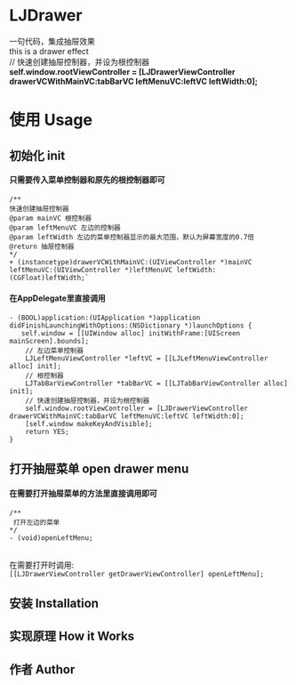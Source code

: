 # LJDrawer
 一句代码，集成抽屉效果<br>
 this is a drawer effect<br>
 // 快速创建抽屉控制器，并设为根控制器<br>
    <b>self.window.rootViewController = [LJDrawerViewController drawerVCWithMainVC:tabBarVC leftMenuVC:leftVC leftWidth:0];</b>
# 
    
# 使用 Usage
## 初始化 init
#### 只需要传入菜单控制器和原先的根控制器即可
    /**
    快速创建抽屉控制器
    @param mainVC 根控制器
    @param leftMenuVC 左边的控制器
    @param leftWidth 左边的菜单控制器显示的最大范围，默认为屏幕宽度的0.7倍
    @return 抽屉控制器
    */
    + (instancetype)drawerVCWithMainVC:(UIViewController *)mainVC leftMenuVC:(UIViewController *)leftMenuVC leftWidth:(CGFloat)leftWidth;`

#### 在AppDelegate里直接调用
    - (BOOL)application:(UIApplication *)application didFinishLaunchingWithOptions:(NSDictionary *)launchOptions {
       self.window = [[UIWindow alloc] initWithFrame:[UIScreen mainScreen].bounds];
        // 左边菜单控制器
        LJLeftMenuViewController *leftVC = [[LJLeftMenuViewController alloc] init];
        // 根控制器
        LJTabBarViewController *tabBarVC = [[LJTabBarViewController alloc] init];
        // 快速创建抽屉控制器，并设为根控制器
        self.window.rootViewController = [LJDrawerViewController drawerVCWithMainVC:tabBarVC leftMenuVC:leftVC leftWidth:0];
        [self.window makeKeyAndVisible];
        return YES;
    }

## 打开抽屉菜单 open drawer menu
#### 在需要打开抽屉菜单的方法里直接调用即可
    /**
     打开左边的菜单
    */
    - (void)openLeftMenu;
<br>在需要打开时调用:<br>
`[[LJDrawerViewController getDrawerViewController] openLeftMenu];`

## 安装 Installation

## 实现原理 How it Works

## 作者 Author
